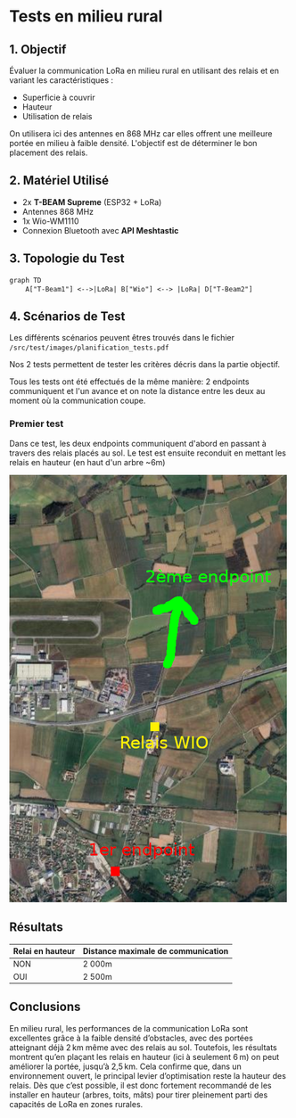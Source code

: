 # Tests en milieu rural

## 1. Objectif
Évaluer la communication LoRa en milieu rural en utilisant des relais et en variant les caractéristiques :
- Superficie à couvrir
- Hauteur
- Utilisation de relais

On utilisera ici des antennes en 868 MHz car elles offrent une meilleure portée en milieu à faible densité.
L'objectif est de déterminer le bon placement des relais.

## 2. Matériel Utilisé
- 2x **T-BEAM Supreme** (ESP32 + LoRa)
- Antennes 868 MHz
- 1x Wio-WM1110
- Connexion Bluetooth avec **API Meshtastic**

## 3. Topologie du Test
```mermaid
graph TD
    A["T-Beam1"] <-->|LoRa| B["Wio"] <--> |LoRa| D["T-Beam2"]
```

## 4. Scénarios de Test  
Les différents scénarios peuvent êtres trouvés dans le fichier `/src/test/images/planification_tests.pdf`

Nos 2 tests permettent de tester les critères décris dans la partie objectif.

Tous les tests ont été effectués de la même manière: 2 endpoints communiquent et l'un avance et on note la distance entre les deux au moment où la communication coupe.

### Premier test
Dans ce test, les deux endpoints communiquent d'abord en passant à travers des relais placés au sol.
Le test est ensuite reconduit en mettant les relais en hauteur (en haut d'un arbre ~6m) 

<img src=images/rural_1er_test.png>

## Résultats

|Relai en hauteur|Distance maximale de communication|
|-|-|
|NON|2 000m|
|OUI|2 500m|

## Conclusions

En milieu rural, les performances de la communication LoRa sont excellentes grâce à la faible densité d’obstacles, avec des portées atteignant déjà 2 km même avec des relais au sol. Toutefois, les résultats montrent qu’en plaçant les relais en hauteur (ici à seulement 6 m) on peut améliorer la portée, jusqu’à 2,5 km. Cela confirme que, dans un environnement ouvert, le principal levier d’optimisation reste la hauteur des relais. Dès que c’est possible, il est donc fortement recommandé de les installer en hauteur (arbres, toits, mâts) pour tirer pleinement parti des capacités de LoRa en zones rurales.